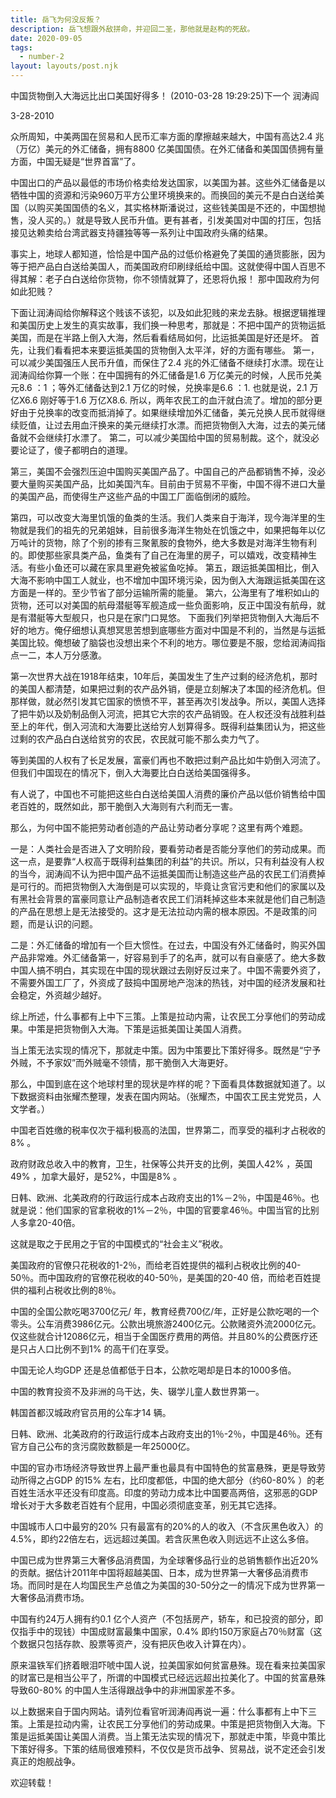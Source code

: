 ```yaml
---
title: 岳飞为何没反叛？
description: 岳飞想跟外敌拼命，并迎回二圣，那他就是赵构的死敌。
date: 2020-09-05
tags:
  - number-2
layout: layouts/post.njk
---
```


中国货物倒入大海远比出口美国好得多！ (2010-03-28 19:29:25)下一个
润涛阎

3-28-2010

众所周知，中美两国在贸易和人民币汇率方面的摩擦越来越大，中国有高达2.4 兆（万亿）美元的外汇储备，拥有8800 亿美国国债。在外汇储备和美国国债拥有量方面，中国无疑是“世界首富”了。

中国出口的产品以最低的市场价格卖给发达国家，以美国为甚。这些外汇储备是以牺牲中国的资源和污染960万平方公里环境换来的。而换回的美元不是白白送给美国（以购买美国国债的名义，其实格林斯潘说过，这些钱美国是不还的，中国想抛售，没人买的。）就是导致人民币升值。更有甚者，引发美国对中国的打压，包括接见达赖卖给台湾武器支持疆独等等一系列让中国政府头痛的结果。

事实上，地球人都知道，恰恰是中国产品的过低价格避免了美国的通货膨胀，因为等于把产品白白送给美国人，而美国政府印刷绿纸给中国。这就使得中国人百思不得其解：老子白白送给你货物，你不领情就算了，还恩将仇报！
那中国政府为何如此犯贱？

下面让润涛阎给你解释这个贱该不该犯，以及如此犯贱的来龙去脉。根据逻辑推理和美国历史上发生的真实故事，我们换一种思考，那就是：不把中国产的货物运抵美国，而是在半路上倒入大海，然后看看结局如何，比运抵美国是好还是坏。
首先，让我们看看把本来要运抵美国的货物倒入太平洋，好的方面有哪些。
第一，可以减少美国强压人民币升值，而保住了2.4 兆的外汇储备不继续打水漂。现在让润涛阎给你算一个账：在中国拥有的外汇储备是1.6 万亿美元的时候，人民币兑美元8.6 ：1 ；等外汇储备达到2.1 万亿的时候，兑换率是6.6 ：1. 也就是说，2.1 万亿X6.6 刚好等于1.6 万亿X8.6. 所以，两年农民工的血汗就白流了。增加的部分更好由于兑换率的改变而抵消掉了。如果继续增加外汇储备，美元兑换人民币就得继续贬值，让过去用血汗换来的美元继续打水漂。而把货物倒入大海，过去的美元储备就不会继续打水漂了。
第二，可以减少美国给中国的贸易制裁。这个，就没必要论证了，傻子都明白的道理。

第三，美国不会强烈压迫中国购买美国产品了。中国自己的产品都销售不掉，没必要大量购买美国产品，比如美国汽车。目前由于贸易不平衡，中国不得不进口大量的美国产品，而使得生产这些产品的中国工厂面临倒闭的威险。

第四，可以改变大海里饥饿的鱼类的生活。我们人类来自于海洋，现今海洋里的生物就是我们的祖先的兄弟姐妹，目前很多海洋生物处在饥饿之中，如果把每年以亿万吨计的货物，除了个别的掺有三聚氰胺的食物外，绝大多数是对海洋生物有利的。即使那些家具类产品，鱼类有了自己在海里的房子，可以嬉戏，改变精神生活。有些小鱼还可以藏在家具里避免被鲨鱼吃掉。
第五，跟运抵美国相比，倒入大海不影响中国工人就业，也不增加中国环境污染，因为倒入大海跟运抵美国在这方面是一样的。至少节省了部分运输所需的能量。
第六，公海里有了堆积如山的货物，还可以对美国的航母潜艇等军舰造成一些负面影响，反正中国没有航母，就是有潜艇等大型舰只，也只是在家门口晃悠。
下面我们列举把货物倒入大海后不好的地方。俺仔细想认真想冥思苦想到底哪些方面对中国是不利的，当然是与运抵美国比较。俺想破了脑袋也没想出来个不利的地方。哪位要是不服，您给润涛阎指点一二，本人万分感激。

第一次世界大战在1918年结束，10年后，美国发生了生产过剩的经济危机，那时的美国人都清楚，如果把过剩的农产品外销，便是立刻解决了本国的经济危机。但那样做，就必然引发其它国家的愤愤不平，甚至再次引发战争。所以，美国人选择了把牛奶以及奶制品倒入河流，把其它大宗的农产品销毁。在人权还没有战胜利益至上的年代，倒入河流和大海要比送给穷人划算得多。既得利益集团认为，把这些过剩的农产品白白送给贫穷的农民，农民就可能不那么卖力气了。

等到美国的人权有了长足发展，富豪们再也不敢把过剩产品比如牛奶倒入河流了。但我们中国现在的情况下，倒入大海要比白白送给美国强得多。

有人说了，中国也不可能把这些白白送给美国人消费的廉价产品以低价销售给中国老百姓的，既然如此，那干脆倒入大海则有六利而无一害。

那么，为何中国不能把劳动者创造的产品让劳动者分享呢？这里有两个难题。

一是：人类社会是否进入了文明阶段，要看劳动者是否能分享他们的劳动成果。而这一点，是要靠“人权高于既得利益集团的利益”的共识。所以，只有利益没有人权的当今，润涛阎不认为把中国产品不运抵美国而让制造这些产品的农民工们消费掉是可行的。而把货物倒入大海倒是可以实现的，毕竟让贪官污吏和他们的家属以及有黑社会背景的富豪同意让产品制造者农民工们消耗掉这些本来就是他们自己制造的产品在思想上是无法接受的。这才是无法拉动内需的根本原因。不是政策的问题，而是认识的问题。

二是：外汇储备的增加有一个巨大惯性。在过去，中国没有外汇储备时，购买外国产品非常难。外汇储备第一，好容易到手了的名声，就可以有自豪感了。绝大多数中国人搞不明白，其实现在中国的现状跟过去刚好反过来了。中国不需要外资了，不需要外国工厂了，外资成了鼓捣中国房地产泡沫的热钱，对中国的经济发展和社会稳定，外资越少越好。

综上所述，什么事都有上中下三策。上策是拉动内需，让农民工分享他们的劳动成果。中策是把货物倒入大海。下策是运抵美国让美国人消费。

当上策无法实现的情况下，那就走中策。因为中策要比下策好得多。既然是“宁予外贼，不予家奴”而外贼毫不领情，那干脆倒入大海更好。

那么，中国到底在这个地球村里的现状是咋样的呢？下面看具体数据就知道了。以下数据资料由张耀杰整理，发表在国内网站。（张耀杰，中国农工民主党党员，人文学者。）

中国老百姓缴的税率仅次于福利极高的法国，世界第二，而享受的福利才占税收的8% 。

政府财政总收入中的教育，卫生，社保等公共开支的比例，美国人42% ，英国49% ，加拿大最好，是52%，中国是8% 。

日韩、欧洲、北美政府的行政运行成本占政府支出的1%－2％，中国是46％。也就是说：他们国家的官拿税收的1%－2％，中国的官要拿46％。中国当官的比别人多拿20-40倍。

这就是取之于民用之于官的中国模式的“社会主义”税收。

美国政府的官僚只花税收的1-2％，而给老百姓提供的福利占税收比例的40-50％。而中国政府的官僚花税收的40-50％，是美国的20-40 倍，而给老百姓提供的福利占税收比例的8％。

中国的全国公款吃喝3700亿元/ 年，教育经费700亿/年，正好是公款吃喝的一个零头。公车消费3986亿元。公款出境旅游2400亿元。公款赌资外流2000亿元。仅这些就合计12086亿元，相当于全国医疗费用的两倍。并且80%的公费医疗还是只占人口比例不到1% 的高干们在享受。

中国无论人均GDP 还是总值都低于日本，公款吃喝却是日本的1000多倍。

中国的教育投资不及非洲的乌干达，失、辍学儿童人数世界第一。

韩国首都汉城政府官员用的公车才14 辆。

日韩、欧洲、北美政府的行政运行成本占政府支出的1％-2％，中国是46％。还有官方自己公布的贪污腐败数额是一年25000亿。

中国的官办市场经济导致世界上最严重也最具有中国特色的贫富悬殊，更是导致劳动所得之占GDP 的15% 左右，比印度都低，中国的绝大部分（约60-80% ）的老百姓生活水平还没有印度高。印度的劳动力成本比中国要高两倍，这邪恶的GDP增长对于大多数老百姓有个屁用，中国必须彻底变革，别无其它选择。

中国城市人口中最穷的20% 只有最富有的20%的人的收入（不含灰黑色收入）的4.5%，即约22倍左右，远远超过美国。若含灰黑色收入则远远不止这么多倍。

中国已成为世界第三大奢侈品消费国，为全球奢侈品行业的总销售额作出近20%的贡献。据估计2011年中国将超越美国、日本，成为世界第一大奢侈品消费市场。而同时是在人均国民生产总值之为美国的30-50分之一的情况下成为世界第一大奢侈品消费市场。

中国有约24万人拥有约0.1 亿个人资产（不包括房产，轿车，和已投资的部分，即仅指手中的现钱）中国成财富最集中国家，0.4% 即约150万家庭占70％财富（这个数据只包括存款、股票等资产，没有把灰色收入计算在内）。

原来温铁军们挤着眼泪吓唬中国人说，拉美国家如何贫富悬殊。现在看来拉美国家的财富已是相当公平了，所谓的中国模式已经远远超出拉美化了。中国的贫富悬殊导致60-80% 的中国人生活得跟战争中的非洲国家差不多。

以上数据来自于国内网站。请列位看官听润涛阎再说一遍：什么事都有上中下三策。上策是拉动内需，让农民工分享他们的劳动成果。中策是把货物倒入大海。下策是运抵美国让美国人消费。当上策无法实现的情况下，那就走中策，毕竟中策比下策好得多。下策的结局很难预料，不仅仅是货币战争、贸易战，说不定还会引发真正的炮舰战争。

欢迎转载！
